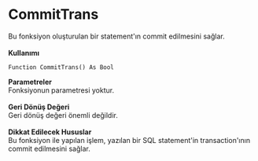 # CommitTrans

Bu fonksiyon oluşturulan bir statement'ın commit edilmesini sağlar.\
\
**Kullanımı**

```
Function CommitTrans() As Bool
```

**Parametreler**\
Fonksiyonun parametresi yoktur.\
\
**Geri Dönüş Değeri**\
Geri dönüş değeri önemli değildir.\
\
**Dikkat Edilecek Hususlar**\
Bu fonksiyon ile yapılan işlem, yazılan bir SQL statement'in transaction'ının commit edilmesini sağlar.
